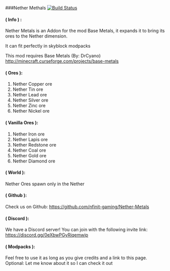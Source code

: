 ###Nether Methals [![Build Status](https://travis-ci.org/nfinit-gaming/Nether-Metals.svg?branch=master)](https://travis-ci.org/nfinit-gaming/Nether-Metals)

#### ( Info ) :

Nether Metals is an Addon for the mod Base Metals, it expands it to bring its ores to the Nether dimension.

It can fit perfectly in skyblock modpacks

 

This mod requires Base Metals (By: DrCyano) http://minecraft.curseforge.com/projects/base-metals

#### ( Ores ):

   1.  Nether Copper ore
   2.  Nether Tin ore
   3.  Nether Lead ore
   4.  Nether Silver ore
   5.  Nether Zinc ore
   6.  Nether Nickel ore

#### ( Vanilla Ores ):

   1.  Nether Iron ore
   2.  Nether Lapis ore
   3.  Nether Redstone ore
   4.  Nether Coal ore
   5.  Nether Gold ore
   6.  Nether Diamond ore


#### ( World ):
Nether Ores spawn only in the Nether

#### ( Github ):
Check us on Github: https://github.com/nfinit-gaming/Nether-Metals

#### ( Discord ):
We have a Discord server!  You can join with the following invite link: https://discord.gg/0eXbwPGyRiqemwip

 
#### ( Modpacks ):
Feel free to use it as long as you give credits and a link to this page.
Optional: Let me know about it so I can check it out
